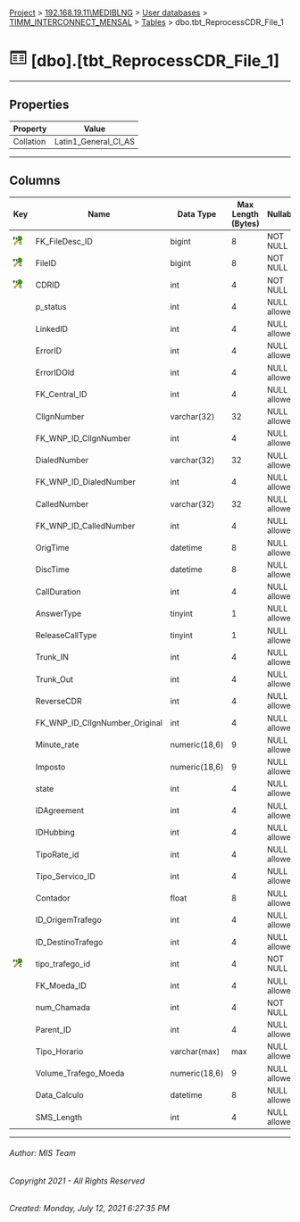 #### 

[Project](../../../../index.md) > [192.168.19.11\\MEDIBLNG](../../../index.md) > [User databases](../../index.md) > [TIMM_INTERCONNECT_MENSAL](../index.md) > [Tables](Tables.md) > dbo.tbt_ReprocessCDR_File_1

# ![Tables](../../../../Images/Table32.png) [dbo].[tbt_ReprocessCDR_File_1]

---

## <a name="#properties"></a>Properties

| Property | Value |
|---|---|
| Collation | Latin1_General_CI_AS |


---

## <a name="#columns"></a>Columns

| Key | Name | Data Type | Max Length (Bytes) | Nullability | Default |
|---|---|---|---|---|---|
| [![Cluster Primary Key PK_tbt_ReprocessCDR_File_1: FK_FileDesc_ID\FileID\CDRID\tipo_trafego_id](../../../../Images/pkcluster.png)](#indexes) | FK_FileDesc_ID | bigint | 8 | NOT NULL |  |
| [![Cluster Primary Key PK_tbt_ReprocessCDR_File_1: FK_FileDesc_ID\FileID\CDRID\tipo_trafego_id](../../../../Images/pkcluster.png)](#indexes) | FileID | bigint | 8 | NOT NULL |  |
| [![Cluster Primary Key PK_tbt_ReprocessCDR_File_1: FK_FileDesc_ID\FileID\CDRID\tipo_trafego_id](../../../../Images/pkcluster.png)](#indexes) | CDRID | int | 4 | NOT NULL |  |
|  | p_status | int | 4 | NULL allowed |  |
|  | LinkedID | int | 4 | NULL allowed |  |
|  | ErrorID | int | 4 | NULL allowed |  |
|  | ErrorIDOld | int | 4 | NULL allowed |  |
|  | FK_Central_ID | int | 4 | NULL allowed |  |
|  | CllgnNumber | varchar(32) | 32 | NULL allowed |  |
|  | FK_WNP_ID_CllgnNumber | int | 4 | NULL allowed |  |
|  | DialedNumber | varchar(32) | 32 | NULL allowed |  |
|  | FK_WNP_ID_DialedNumber | int | 4 | NULL allowed |  |
|  | CalledNumber | varchar(32) | 32 | NULL allowed |  |
|  | FK_WNP_ID_CalledNumber | int | 4 | NULL allowed |  |
|  | OrigTime | datetime | 8 | NULL allowed |  |
|  | DiscTime | datetime | 8 | NULL allowed |  |
|  | CallDuration | int | 4 | NULL allowed |  |
|  | AnswerType | tinyint | 1 | NULL allowed |  |
|  | ReleaseCallType | tinyint | 1 | NULL allowed |  |
|  | Trunk_IN | int | 4 | NULL allowed |  |
|  | Trunk_Out | int | 4 | NULL allowed |  |
|  | ReverseCDR | int | 4 | NULL allowed | ((0)) |
|  | FK_WNP_ID_CllgnNumber_Original | int | 4 | NULL allowed |  |
|  | Minute_rate | numeric(18,6) | 9 | NULL allowed |  |
|  | Imposto | numeric(18,6) | 9 | NULL allowed |  |
|  | state | int | 4 | NULL allowed |  |
|  | IDAgreement | int | 4 | NULL allowed |  |
|  | IDHubbing | int | 4 | NULL allowed |  |
|  | TipoRate_id | int | 4 | NULL allowed |  |
|  | Tipo_Servico_ID | int | 4 | NULL allowed |  |
|  | Contador | float | 8 | NULL allowed |  |
|  | ID_OrigemTrafego | int | 4 | NULL allowed |  |
|  | ID_DestinoTrafego | int | 4 | NULL allowed |  |
| [![Cluster Primary Key PK_tbt_ReprocessCDR_File_1: FK_FileDesc_ID\FileID\CDRID\tipo_trafego_id](../../../../Images/pkcluster.png)](#indexes) | tipo_trafego_id | int | 4 | NOT NULL | ((0)) |
|  | FK_Moeda_ID | int | 4 | NULL allowed |  |
|  | num_Chamada | int | 4 | NOT NULL | ((1)) |
|  | Parent_ID | int | 4 | NULL allowed |  |
|  | Tipo_Horario | varchar(max) | max | NULL allowed |  |
|  | Volume_Trafego_Moeda | numeric(18,6) | 9 | NULL allowed |  |
|  | Data_Calculo | datetime | 8 | NULL allowed |  |
|  | SMS_Length | int | 4 | NULL allowed |  |


---

###### Author:  MIS Team

###### Copyright 2021 - All Rights Reserved

###### Created: Monday, July 12, 2021 6:27:35 PM


